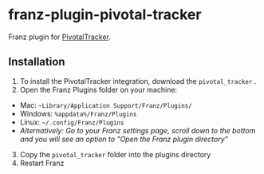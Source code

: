 # franz-plugin-pivotal-tracker

Franz plugin for [PivotalTracker](https://www.pivotaltracker.com).

## Installation
1. To install the PivotalTracker integration, download the `pivotal_tracker` .
2. Open the Franz Plugins folder on your machine:
* Mac: `~Library/Application Support/Franz/Plugins/`
* Windows: `%appdata%/Franz/Plugins`
* Linux: `~/.config/Franz/Plugins`
* _Alternatively: Go to your Franz settings page, scroll down to the bottom and you will see an option to "Open the Franz plugin directory"_
3. Copy the `pivotal_tracker` folder into the plugins directory
4. Restart Franz


